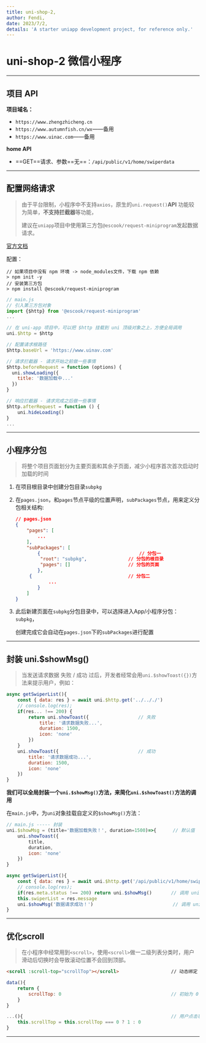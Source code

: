 ```yaml
---
title: uni-shop-2,
author: Fendi,
date: 2023/7/2,
details: 'A starter uniapp development project, for reference only.'
---
```


# uni-shop-2 微信小程序

---

## 项目 API

**项目域名：**

- `https://www.zhengzhicheng.cn`
- `https://www.autumnfish.cn/wx`——备用
- `https://www.uinac.com`——备用

**home API**

- ==GET==请求、参数==无==：`/api/public/v1/home/swiperdata`

---

## 配置网络请求

> 由于平台限制，小程序中不支持`axios`，原生的`uni.request()`**API** 功能较为简单，**不支持拦截器**等功能，
>
> 建议在`uniapp`项目中使用第三方包`@escook/request-miniprogram`发起数据请求。

[官方文档](https://www.npmjs.com/package/@escook/request-miniprogram)

配置：

```
// 如果项目中没有 npm 环境 -> node_modules文件，下载 npm 依赖
> npm init -y
// 安装第三方包
> npm install @escook/request-miniprogram
```

```js
// main.js
// 引入第三方包对象
import {$http} from '@escook/request-miniprogram'
...

// 在 uni-app 项目中，可以把 $http 挂载到 uni 顶级对象之上，方便全局调用
uni.$http = $http

// 配置请求根路径
$http.baseUrl = 'https://www.uinav.com'

// 请求拦截器 - 请求开始之前做一些事情
$http.beforeRequest = function (options) {
  uni.showLoading({
  	title: '数据加载中...'
  })
}

// 响应拦截器 - 请求完成之后做一些事情
$http.afterRequest = function () {
	uni.hideLoading()
}
...
```

---

## 小程序分包

> 将整个项目页面划分为主要页面和其余子页面，减少小程序首次首次启动时加载的时间

1. 在项目根目录中创建分包目录`subpkg`

2. 在`pages.json`，和`pages`节点平级的位置声明，`subPackages`节点，用来定义分包相关结构:

   ```json
   // pages.json
   {
       "pages": [
           ...
       ],
       "subPackages": [
           {									// 分包一
           	"root": "subpkg",				// 分包的根目录
           	"pages": []						// 分包的页面
           },
   		{									// 分包二
               ...
           }
       ]
   }
   ```

3. 此后新建页面在`subpkg`分包目录中，可以选择进入App/小程序分包：`subpkg`，

   创建完成它会自动在`pages.json`下的`subPackages`进行配置

---

## 封装 uni.$showMsg()

> 当发送请求数据 失败 / 成功 过后，开发者经常会用`uni.$showToast({})`方法来提示用户，例如：

```js
async getSwiperList(){
    const { data: res } = await uni.$http.get('../.././')
    // console.log(res);
    if(res... !== 200) {
        return uni.showToast({					// 失败
            title: '请求数据失败...',
            duration: 1500,
            icon: 'none'
        })
    }
    uni.showToast({								// 成功
        title: '请求数据成功...',
        duration: 1500,
        icon: 'none'
    })			
}
```

**我们可以全局封装一个`uni.$showMsg()`方法，来简化`uni.$showToast()`方法的调用**

在`main.js`中，为`uni`对象挂载自定义的`$showMsg()`方法：

```js
// main.js ----- 封装
uni.$showMsg = (title='数据加载失败！', duration=1500)=>{		// 默认值
	uni.showToast({
		title,
		duration,
		icon: 'none'
	})
}		
```

```js
async getSwiperList(){
	const { data: res } = await uni.$http.get('/api/public/v1/home/swiperdata')
	// console.log(res);
	if(res.meta.status !== 200) return uni.$showMsg()		// 调用 uni.$showMsg
	this.swiperList = res.message
	uni.$showMsg('数据请求成功！')								// 调用 uni.$showMsg
}
```

---

## 优化scroll

> 在小程序中经常用到`<scroll>`，使用`<scroll>`做一二级列表分类时，用户滑动后切换时会导致滚动位置不会回到顶部。

```html
<scroll :scroll-top="scrollTop"></scroll>					// 动态绑定 scrollTop 值
```

```js
data(){
    return {
        scrollTop: 0										// 初始为 0
	}
}
```

```js
...(){														// 用户点击事件触发该函数
    this.scrollTop = this.scrollTop === 0 ? 1 : 0
}
```

---




